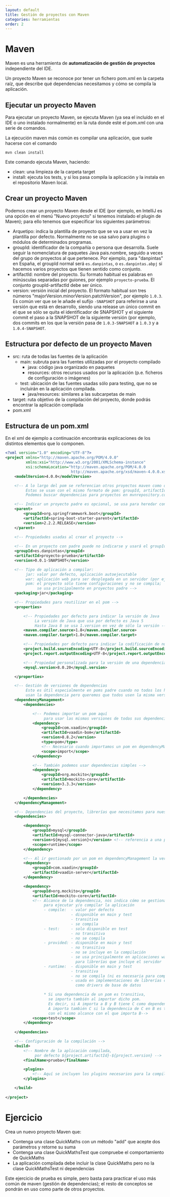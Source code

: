 ```yaml
---
layout: default
title: Gestión de proyectos con Maven
categories: herramientas
order: 2
---
```


# Maven

Maven es una herramienta de **automatización de gestión de proyectos** independiente del IDE.

Un proyecto Maven se reconoce por tener un fichero pom.xml en la carpeta raíz, que describe qué dependencias necesitamos y cómo se compila la aplicación.

## Ejecutar un proyecto Maven

Para ejecutar un proyecto Maven, se ejecuta Maven (ya sea el incluído en el IDE o uno instalado normalmente) en la ruta donde esté el pom.xml con una serie de comandos.

La ejecución maven más común es compilar una aplicación, que suele hacerse con el comando

`mvn clean install`

Este comando ejecuta Maven, haciendo:
* clean: una limpieza de la carpeta target
* install: ejecuta los tests, y si los pasa compila la aplicación y la instala en el repositorio Maven local.

## Crear un proyecto Maven

Podemos crear un proyecto Maven desde el IDE (por ejemplo, en IntelliJ es una opción en el menú "Nuevo proyecto" si tenemos instalado el plugin de Maven); para ello tenemos que especificar los siguientes parámetros:
* Arquetipo: indica la plantilla de proyecto que se va a usar en vez la plantilla por defecto.
  Normalmente no se usa salvo para plugins o módulos de determinados programas.
* groupId: identificador de la compañía o persona que desarrolla. 
  Suele seguir la nomenclatura de paquetes Java pais.nombre, seguido a veces del grupo de proyectos al que pertenece.
  Por ejemplo, para "danpintas" en España, el groupId normal será `es.danpintas`, o `es.danpintas.abpj` si hacemos varios proyectos que tienen sentido como conjunto.
* artifactId: nombre del proyecto. Su formato habitual es palabras en minúsculas separadas por guiones, por ejemplo `proyecto-prueba`. El conjunto groupId-artifactId debe ser único.
* version: versión inicial del proyecto. El formato habitual son tres números "majorVersion.minorVersion.patchVersion", por ejemplo `1.0.3`. Es común ver que se le añade el sufijo `-SNAPSHOT` para referirse a una versión que está en desarrollo, siendo una release un único commit en el que se sólo se quita el identificador de SNAPSHOT y el siguiente commit el paso a la SNAPSHOT de la siguiente versión (por ejemplo, dos commits en los que la versión pasa de `1.0.3-SNAPSHOT` a `1.0.3` y a `1.0.4-SNAPSHOT`.

## Estructura por defecto de un proyecto Maven

* src: ruta de todas las fuentes de la aplicación
  * main: subruta para las fuentes utilizadas por el proyecto compilado
    * java: código java organizado en paquetes
    * resources: otros recursos usados por la aplicación (p.e. ficheros de configuración o imágenes)
  * test: ubicación de las fuentes usadas sólo para testing, que no se incluirán en la aplicación compilada.
    * java/resources: similares a las subcarpetas de main
* target: ruta objetivo de la compilación del proyecto, donde podrás encontrar la aplicación compilada
* pom.xml

## Estructura de un pom.xml

En el xml de ejemplo a continuación encontrarás explicaciones de los distintos elementos que lo componen.

```xml 
<?xml version="1.0" encoding="UTF-8"?>
<project xmlns="http://maven.apache.org/POM/4.0.0"
         xmlns:xsi="http://www.w3.org/2001/XMLSchema-instance"
         xsi:schemaLocation="http://maven.apache.org/POM/4.0.0 
                             http://maven.apache.org/xsd/maven-4.0.0.xsd">
    <modelVersion>4.0.0</modelVersion>

    <!-- A lo largo del pom se referencian otros proyectos maven como dependencias
         Estas se usan con el mismo formato de pom: groupId, artifactId, version
         Podemos buscar dependencias para proyectos en mvnrepository.com -->

    <!-- Indicar un proyecto padre es opcional, se usa para heredar configuraciones Maven -->
    <parent>
        <groupId>org.springframework.boot</groupId>
        <artifactId>spring-boot-starter-parent</artifactId>
        <version>2.2.2.RELEASE</version>
    </parent>

    <!-- Propiedades usadas al crear el proyecto -->
    
    <!-- En un proyecto con padre puede no indicarse y usará el groupId del padre -->
    <groupId>es.danpintas</groupId> 
    <artifactId>proyecto-prueba</artifactId>
    <version>0.0.1-SNAPSHOT</version>

    <!-- Tipo de aplicación a compilar:
         jar: valor por defecto, aplicación autoejecutable
         war: aplicación web para ser desplegada en un servidor (por ejemplo Tomcat)
         pom: el proyecto sólo tiene configuraciones y no se compila; 
              se usa principalmente en proyectos padre -->
    <packaging>jar</packaging>

    <!-- Propiedades para reutilizar en el pom -->
    <properties>

        <!-- Propiedades por defecto para indicar la versión de Java
             La versión de Java que usa por defecto es Java 5
             Hasta Java 8 se usa 1.version en vez de sólo la versión -->
        <maven.compiler.source>1.8</maven.compiler.source>
        <maven.compiler.target>1.8</maven.compiler.target>

        <!-- Propiedades por defecto para indicar la codificación de nuestros ficheros -->
        <project.build.sourceEncoding>UTF-8</project.build.sourceEncoding>
        <project.report.outputEncoding>UTF-8</project.report.outputEncoding>

        <!-- Propiedad personalizada para la versión de una dependencia -->
        <mysql.version>8.0.20</mysql.version>

    </properties>

    <!-- Gestión de versiones de dependencias
         Esto es útil especialmente en poms padre cuando no todos los hijos 
         usan la dependencia pero queremos que todos usen la misma versión -->
    <dependencyManagement>
        <dependencies>

            <!-- Podemos importar un pom aquí 
                 para usar las mismas versiones de todas sus dependencias -->
            <dependency>
                <groupId>com.vaadin</groupId>
                <artifactId>vaadin-bom</artifactId>
                <version>8.8.2</version>
                <type>pom</type>
                <!-- Necesario cuando importamos un pom en dependencyManagement -->
                <scope>import</scope> 
            </dependency>

            <!-- También podemos usar dependencias simples -->
            <dependency>
                <groupId>org.mockito</groupId>
                <artifactId>mockito-core</artifactId>
                <version>3.3.3</version>
            </dependency>

        </dependencies>
    </dependencyManagement>

    <!-- Dependencias del proyecto, librerías que necesitamos para nuestro proyecto -->
    <dependencies>

        <dependency>
            <groupId>mysql</groupId>
            <artifactId>mysql-connector-java</artifactId>
            <version>${mysql.version}</version> <!-- referencia a una property -->
            <scope>runtime</scope>
        </dependency>

        <!-- Al ir gestionado por un pom en dependencyManagement la versión es opcional -->
        <dependency>
            <groupId>com.vaadin</groupId>
            <artifactId>vaadin-server</artifactId>
        </dependency>

        <dependency>
            <groupId>org.mockito</groupId>
            <artifactId>mockito-core</artifactId>
            <!-- Alcance de la dependencia, nos indica cómo se gestiona 
                 para ejecutar y/o compilar la aplicación
                 - compile:  - valor por defecto
                             - disponible en main y test
                             - transitiva
                             - se compila
                 - test:     - solo disponible en test 
                             - no transitiva
                             - no se compila
                 - provided: - disponible en main y test
                             - no transitiva
                             - no se incluye en la compilación
                             - se usa principalmente en aplicaciones war 
                               para librerías que incluye el servidor
                 - runtime:  - disponible en main y test
                             - transitiva
                             - no se compila (ni es necesaria para compilar)
                             - usada en implementaciones de librerías comunes,
                               como drivers de base de datos

                 * Si una dependencia de un pom es transitiva, 
                   se importa también al importar dicho pom.
                   Es decir, si A importa a B y B tiene C como dependencia,
                   A importa también C si la dependencia de C en B es transitiva
                   con el mismo alcance con el que importa B-->
            <scope>test</scope>
        </dependency>
        
    </dependencies>

    <!-- Configuración de la compilación -->
    <build>
        <!-- Nombre de la aplicación compilada, 
             por defecto ${project.artifactId}-${project.version} -->
        <finalName>prueba</finalName>

        <plugins>
            <!-- Aquí se incluyen los plugins necesarios para la compilación -->
        </plugins>

    </build>
    
</project>
```

# Ejercicio

Crea un nuevo proyecto Maven que:
* Contenga una clase QuickMaths con un método "add" que acepte dos parámetros y retorne su suma
* Contenga una clase QuickMathsTest que compruebe el comportamiento de QuickMaths
* La aplicación compilada debe incluir la clase QuickMaths pero no la clase QuickMathsTest ni dependencias

Este ejercicio de prueba es simple, pero basta para practicar el uso más común de maven (gestión de dependencias); el resto de conceptos se pondrán en uso como parte de otros proyectos.
